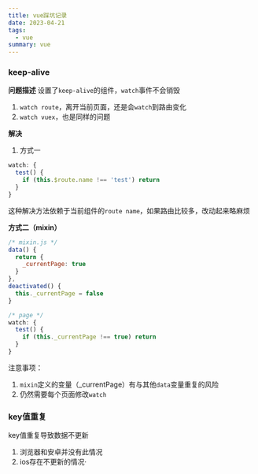 ```yaml
---
title: vue踩坑记录
date: 2023-04-21
tags:
  - vue
summary: vue
---
```


### keep-alive
**问题描述**
设置了`keep-alive`的组件，`watch`事件不会销毁
1. `watch route`，离开当前页面，还是会`watch`到路由变化
2. `watch vuex`，也是同样的问题

**解决**
1. 方式一
```js
watch: {
  test() {
    if (this.$route.name !== 'test') return
  }
}
```
这种解决方法依赖于当前组件的`route name`，如果路由比较多，改动起来略麻烦

**方式二（mixin）**
```js
/* mixin.js */
data() {
  return {
    _currentPage: true
  }
},
deactivated() {
  this._currentPage = false
}
```

```js
/* page */
watch: {
  test() {
    if (this._currentPage !== true) return
  }
}
```
注意事项：
1. `mixin`定义的变量（_currentPage）有与其他`data`变量重复的风险
2. 仍然需要每个页面修改`watch`

### key值重复
key值重复导致数据不更新
1. 浏览器和安卓并没有此情况
2. ios存在不更新的情况· 